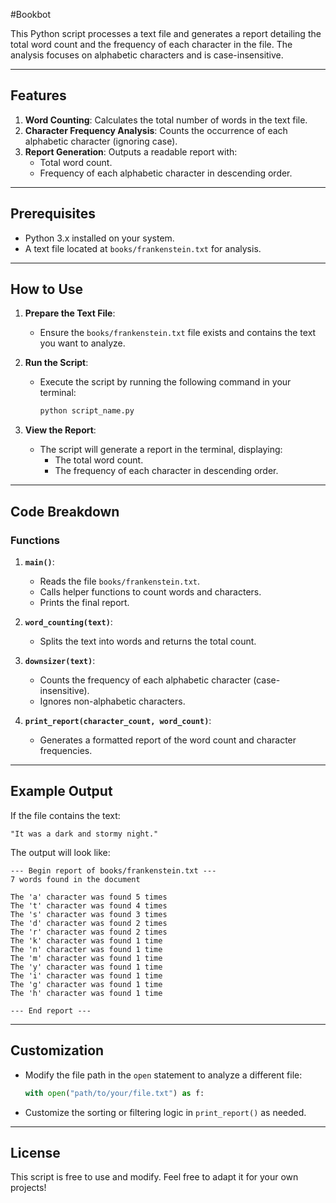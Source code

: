 #Bookbot

This Python script processes a text file and generates a report detailing the total word count and the frequency of each character in the file. The analysis focuses on alphabetic characters and is case-insensitive.

---

## Features

1. **Word Counting**: Calculates the total number of words in the text file.
2. **Character Frequency Analysis**: Counts the occurrence of each alphabetic character (ignoring case).
3. **Report Generation**: Outputs a readable report with:
   - Total word count.
   - Frequency of each alphabetic character in descending order.

---

## Prerequisites

- Python 3.x installed on your system.
- A text file located at `books/frankenstein.txt` for analysis.

---

## How to Use

1. **Prepare the Text File**:
   - Ensure the `books/frankenstein.txt` file exists and contains the text you want to analyze.

2. **Run the Script**:
   - Execute the script by running the following command in your terminal:
     ```bash
     python script_name.py
     ```

3. **View the Report**:
   - The script will generate a report in the terminal, displaying:
     - The total word count.
     - The frequency of each character in descending order.

---

## Code Breakdown

### Functions

1. **`main()`**:
   - Reads the file `books/frankenstein.txt`.
   - Calls helper functions to count words and characters.
   - Prints the final report.

2. **`word_counting(text)`**:
   - Splits the text into words and returns the total count.

3. **`downsizer(text)`**:
   - Counts the frequency of each alphabetic character (case-insensitive).
   - Ignores non-alphabetic characters.

4. **`print_report(character_count, word_count)`**:
   - Generates a formatted report of the word count and character frequencies.

---

## Example Output

If the file contains the text:

```
"It was a dark and stormy night."
```

The output will look like:

```
--- Begin report of books/frankenstein.txt ---
7 words found in the document

The 'a' character was found 5 times
The 't' character was found 4 times
The 's' character was found 3 times
The 'd' character was found 2 times
The 'r' character was found 2 times
The 'k' character was found 1 time
The 'n' character was found 1 time
The 'm' character was found 1 time
The 'y' character was found 1 time
The 'i' character was found 1 time
The 'g' character was found 1 time
The 'h' character was found 1 time

--- End report ---
```

---

## Customization

- Modify the file path in the `open` statement to analyze a different file:
  ```python
  with open("path/to/your/file.txt") as f:
  ```
- Customize the sorting or filtering logic in `print_report()` as needed.

---

## License

This script is free to use and modify. Feel free to adapt it for your own projects!
